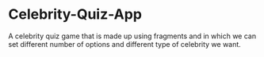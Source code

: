 # Celebrity-Quiz-App
A celebrity quiz game that is made up using fragments and in which we can set different number of options and different type of celebrity we want.
